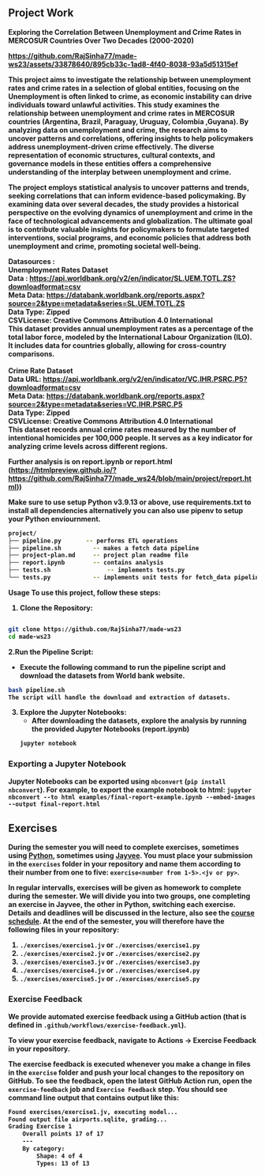 ## Project Work

<b>
Exploring the Correlation Between Unemployment and Crime Rates in MERCOSUR Countries Over Two Decades (2000-2020)<b> <br> 


https://github.com/RajSinha77/made-ws23/assets/33878640/895cb33c-1ad8-4f40-8038-93a5d51315ef

This project aims to investigate the relationship between unemployment rates and crime rates in a selection of global entities, focusing on the Unemployment is often linked to crime, as economic instability can drive individuals toward unlawful activities. This study examines the relationship between unemployment and crime rates in MERCOSUR countries (Argentina, Brazil, Paraguay, Uruguay, Colombia ,Guyana). By analyzing data on unemployment and crime, the research aims to uncover patterns and correlations, offering insights to help policymakers address unemployment-driven crime effectively. The diverse representation of economic structures, cultural contexts, and governance models in these entities offers a comprehensive understanding of the interplay between unemployment and crime.

The project employs statistical analysis to uncover patterns and trends, seeking correlations that can inform evidence-based policymaking. By examining data over several decades, the study provides a historical perspective on the evolving dynamics of unemployment and crime in the face of technological advancements and globalization. The ultimate goal is to contribute valuable insights for policymakers to formulate targeted interventions, social programs, and economic policies that address both unemployment and crime, promoting societal well-being.

Datasources : <br>
Unemployment Rates Dataset
<br>Data : https://api.worldbank.org/v2/en/indicator/SL.UEM.TOTL.ZS?downloadformat=csv
<br>Meta Data: https://databank.worldbank.org/reports.aspx?source=2&type=metadata&series=SL.UEM.TOTL.ZS
<br>Data Type: Zipped 
<br>CSVLicense: Creative Commons Attribution 4.0 International
<br>This dataset provides annual unemployment rates as a percentage of the total labor force, modeled by the International Labour Organization (ILO). It includes data for countries globally, allowing for cross-country comparisons.
<br><br>
Crime Rate Dataset
<br>Data URL: https://api.worldbank.org/v2/en/indicator/VC.IHR.PSRC.P5?downloadformat=csv
<br>Meta Data: https://databank.worldbank.org/reports.aspx?source=2&type=metadata&series=VC.IHR.PSRC.P5
<br>Data Type: Zipped
 <br>CSVLicense: Creative Commons Attribution 4.0 International
<br>This dataset records annual crime rates measured by the number of intentional homicides per 100,000 people. It serves as a key indicator for analyzing crime levels across different regions.
<br>

Further analysis is on report.ipynb or report.html (https://htmlpreview.github.io/?https://github.com/RajSinha77/made_ws24/blob/main/project/report.html))

Make sure to use setup Python v3.9.13 or above, use requirements.txt to install all dependencies alternatively you can also use pipenv to setup your Python enviournment.
```bash
project/
├── pipeline.py       -- performs ETL operations
├── pipeline.sh         -- makes a fetch data pipeline
├── project-plan.md		-- project plan readme file
├── report.ipynb        -- contains analysis
├── tests.sh	            -- implements tests.py
└── tests.py            -- implements unit tests for fetch_data pipeline 
```
Usage
To use this project, follow these steps:

 1. **Clone the Repository:**
   ```bash

git clone https://github.com/RajSinha77/made-ws23
cd made-ws23
```
2.**Run the Pipeline Script:**

- Execute the following command to run the pipeline script and download the datasets from World bank website.
```bash
bash pipeline.sh
The script will handle the download and extraction of datasets.
```

3. **Explore the Jupyter Notebooks:**
   - After downloading the datasets, explore the analysis by running the provided Jupyter Notebooks (report.ipynb)
   ```bash
   jupyter notebook
   ```



### Exporting a Jupyter Notebook
Jupyter Notebooks can be exported using `nbconvert` (`pip install nbconvert`). For example, to export the example notebook to html: `jupyter nbconvert --to html examples/final-report-example.ipynb --embed-images --output final-report.html`


## Exercises
During the semester you will need to complete exercises, sometimes using [Python](https://www.python.org/), sometimes using [Jayvee](https://github.com/jvalue/jayvee). You **must** place your submission in the `exercises` folder in your repository and name them according to their number from one to five: `exercise<number from 1-5>.<jv or py>`.

In regular intervalls, exercises will be given as homework to complete during the semester. We will divide you into two groups, one completing an exercise in Jayvee, the other in Python, switching each exercise. Details and deadlines will be discussed in the lecture, also see the [course schedule](https://made.uni1.de/). At the end of the semester, you will therefore have the following files in your repository:

1. `./exercises/exercise1.jv` or `./exercises/exercise1.py`
2. `./exercises/exercise2.jv` or `./exercises/exercise2.py`
3. `./exercises/exercise3.jv` or `./exercises/exercise3.py`
4. `./exercises/exercise4.jv` or `./exercises/exercise4.py`
5. `./exercises/exercise5.jv` or `./exercises/exercise5.py`

### Exercise Feedback
We provide automated exercise feedback using a GitHub action (that is defined in `.github/workflows/exercise-feedback.yml`). 

To view your exercise feedback, navigate to Actions -> Exercise Feedback in your repository.

The exercise feedback is executed whenever you make a change in files in the `exercise` folder and push your local changes to the repository on GitHub. To see the feedback, open the latest GitHub Action run, open the `exercise-feedback` job and `Exercise Feedback` step. You should see command line output that contains output like this:

```sh
Found exercises/exercise1.jv, executing model...
Found output file airports.sqlite, grading...
Grading Exercise 1
	Overall points 17 of 17
	---
	By category:
		Shape: 4 of 4
		Types: 13 of 13
```
